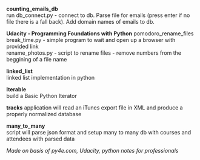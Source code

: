 **counting_emails_db**  
run db_connect.py - connect to db. Parse file for emails (press enter if no file there is a fall back). Add domain names of emails to db.

**Udacity - Programming Foundations with Python**
pomodoro_rename_files
  break_time.py - simple program to wait and open up a browser with provided link  
  rename_photos.py - script to rename files - remove numbers from the beggining of a file name
  
**linked_list**  
linked list implementation in python

**Iterable**  
build a Basic Python Iterator  

**tracks**
application will read an iTunes export file in XML and produce a properly normalized database


**many_to_many**  
script will parse json format and setup many to many db with courses and attendees with parsed data  


*Made on basis of py4e.com, Udacity, python notes for professionals*